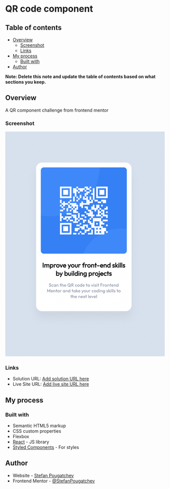 # QR code component

## Table of contents

- [Overview](#overview)
  - [Screenshot](#screenshot)
  - [Links](#links)
- [My process](#my-process)
  - [Built with](#built-with)
- [Author](#author)

**Note: Delete this note and update the table of contents based on what sections you keep.**

## Overview

A QR component challenge from frontend mentor

### Screenshot

![](/src/assets/images/Screen%20Shot%202022-10-11%20at%201.21.44%20AM.png)

### Links

- Solution URL: [Add solution URL here](https://your-solution-url.com)
- Live Site URL: [Add live site URL here](https://your-live-site-url.com)

## My process

### Built with

- Semantic HTML5 markup
- CSS custom properties
- Flexbox
- [React](https://reactjs.org/) - JS library
- [Styled Components](https://styled-components.com/) - For styles

## Author

- Website - [Stefan Pougatchev](https://www.your-site.com)
- Frontend Mentor - [@StefanPougatchev](https://www.frontendmentor.io/profile/StefanPougatchev)
